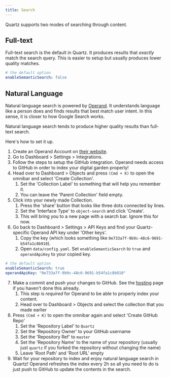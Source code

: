 ```yaml
---
title: Search
---
```


Quartz supports two modes of searching through content.

## Full-text

Full-text search is the default in Quartz. It produces results that *exactly* match the search query. This is easier to setup but usually produces lower quality matches.

````yaml {title="data/config.yaml"}
# the default option
enableSemanticSearch: false
````

## Natural Language

Natural language search is powered by [Operand](https://operand.ai/). It understands language like a person does and finds results that best match user intent. In this sense, it is closer to how Google Search works.

Natural language search tends to produce higher quality results than full-text search.

Here's how to set it up.

1. Create an Operand Account on [their website](https://operand.ai/).
1. Go to Dashboard > Settings > Integrations.
1. Follow the steps to setup the GitHub integration. Operand needs access to GitHub in order to index your digital garden properly!
1. Head over to Dashboard > Objects and press `(Cmd + K)` to open the omnibar and select 'Create Collection'.
   1. Set the 'Collection Label' to something that will help you remember it.
   1. You can leave the 'Parent Collection' field empty.
1. Click into your newly made Collection.
   1. Press the 'share' button that looks like three dots connected by lines.
   1. Set the 'Interface Type' to `object-search` and click 'Create'.
   1. This will bring you to a new page with a search bar. Ignore this for now.
1. Go back to Dashboard > Settings > API Keys and find your Quartz-specific Operand API key under 'Other keys'.
   1. Copy the key (which looks something like `0e733a7f-9b9c-48c6-9691-b54fa1c8b910`).
   1. Open `data/config.yaml`. Set `enableSemanticSearch` to `true` and `operandApiKey` to your copied key.

````yaml {title="data/config.yaml"}
# the default option
enableSemanticSearch: true
operandApiKey: "0e733a7f-9b9c-48c6-9691-b54fa1c8b910"
````

7. Make a commit and push your changes to GitHub. See the [hosting](hosting.md) page if you haven't done this already.
   1. This step is *required* for Operand to be able to properly index your content. 
   1. Head over to Dashboard > Objects and select the collection that you made earlier
7. Press `(Cmd + K)` to open the omnibar again and select 'Create GitHub Repo'
   1. Set the 'Repository Label' to `Quartz`
   1. Set the 'Repository Owner' to your GitHub username
   1. Set the 'Repository Ref' to `master`
   1. Set the 'Repository Name' to the name of your repository (usually just `quartz` if you forked the repository without changing the name)
   1. Leave 'Root Path' and 'Root URL' empty
7. Wait for your repository to index and enjoy natural language search in Quartz! Operand refreshes the index every 2h so all you need to do is just push to GitHub to update the contents in the search.
